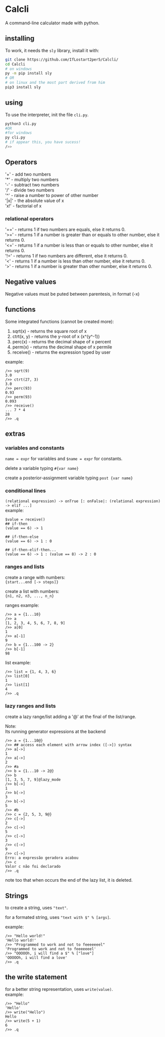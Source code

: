 # Calcli
A command-line calculator made with python.  

## installing
To work, it needs the `sly` library, install it with:  
```sh
git clone https://github.com/IfLostart2per5/Calcli/
cd Calcli
# on windows
py -m pip install sly
# OR
# on linux and the most part derived from him
pip3 install sly
```

## using
To use the interpreter, init the file `cli.py`.
```sh
python3 cli.py
#OR
#for windows
py cli.py
# if appear this, you have sucess!
/>>
```
## Operators

'+' - add two numbers  
'*' - multiply two numbers  
'-' - subtract two numbers  
'/' - divide two numbers  
'^' - raise a number to power of other number  
'|x|' - the absolute value of x  
'x!' - factorial of x  

### relational operators
'==' - returns 1 if two numbers are equals, else it returns 0.  
'>=' - returns 1 if a number is greater than or equals to other number, else it returns 0.  
'<=' - returns 1 if a number is less than or equals to other number, else it returns 0.  
'!=' - returns 1 if two numbers are different, else it returns 0.  
'<' - returns 1 if a number is less than other number, else it returns 0.  
'>' - returns 1 if a number is greater than other number, else it returns 0.  

## Negative values

Negative values must be puted between parentesis, in format (-x)


## functions

Some integrated functions (cannot be created more):
  1. sqrt(x) - returns the square root of x  
  2. ctrt(x, y) - returns the y-root of x (x^(y^-1))  
  3. perc(x) - returns the decimal shape of x percent  
  4. perm(x) - returns the decimal shape of x permile  
  5. receive() - returns the expression typed by user  

example:
```
/>> sqrt(9)
3.0
/>> ctrt(27, 3)
3.0
/>> perc(93)
0.93
/>> perm(93)
0.093
/>> receive()
... 7 * 4
28
/>> .q
  ```


## extras

### variables and constants
`name = expr` for variables and `$name = expr` for constants.  
  

delete a variable typing `#{var name}`  

create a posterior-assignment variable typing `post {var name}`  

### conditional lines
`(relational expression) -> onTrue [: onFalse|: (relational expression) -> elif ...]`  
example:

```
$value = receive()
## if-then
(value == 6) -> 1

## if-then-else
(value == 6) -> 1 : 0

## if-then-elif-then...
(value == 6) -> 1 : (value == 8) -> 2 : 0

```


### ranges and lists

create a range with numbers:  
`{start...end [-> steps]}`  

create a list with numbers:  
`{n1, n2, n3, ..., n_n}`  

ranges example:  
```
/>> a = {1...10}
/>> a
[1, 2, 3, 4, 5, 6, 7, 8, 9]
/>> a[0]
1
/>> a[-1]
9
/>> b = {1...100 -> 2}
/>> b[-1]
98
```

list example:  
```
/>> list = {1, 4, 3, 6}
/>> list[0]
1
/>> list[1]
4
/>> .q
```

### lazy ranges and lists
create a lazy range/list adding a '@' at the final of the list/range.
  
Note:  
Its running generator expressions at the backend  

```
/>> a = {1...10@}
/>> ## access each element with arrow index ([->]) syntax
/>> a[->]
1
/>> a[->]
2
/>> #a
/>> b = {1...10 -> 2@}
/>> b
[1, 3, 5, 7, 9]@lazy_mode
/>> b[->]
1
/>> b[->]
3
/>> b[->]
5
/>> #b
/>> c = {2, 5, 3, 9@}
/>> c[->]
2
/>> c[->]
5
/>> c[->]
3
/>> c[->]
9
/>> c[->]
Erro: a expressão geradora acabou
/>> c
Valor c não foi declarado
/>> .q
```

note too that when occurs the end of the lazy list, it is deleted.


## Strings
to create a string, uses `"text"`.

for a formated string, uses `"text with $" % [args]`.  

example:  
```
/>> "Hello world!"
'Hello world!'
/>> "Programmed to work and not to feeeeeeel"
'Programmed to work and not to feeeeeeel'
/>> "OOOOOh, i will find a $" % ["love"]
'OOOOOh, i will find a love'
/>> .q
```

## the write statement

for a better string representation, uses `write(value)`.  
example:  
```
/>> "Hello"
'Hello'
/>> write("Hello")
Hello
/>> write(5 + 1)
6
/>> .q
```

